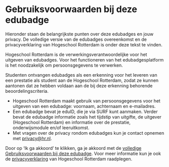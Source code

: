 # Gebruiksvoorwaarden bij deze edubadge

Hieronder staan de belangrijkste punten over deze edubadges en jouw privacy. De volledige versie van de edubadges overeenkomst en de privacyverklaring van Hogeschool Rotterdam is onder deze tekst te vinden.

Hogeschool Rotterdam is de verwerkingsverantwoordelijke voor het uitgeven van edubadges. Voor het functioneren van het edubadgesplatform is het noodzakelijk om persoonsgegevens te verwerken.

Studenten ontvangen edubadges als een erkenning voor het leveren van een prestatie als student aan de Hogeschool Rotterdam, zodat ze kunnen aantonen dat ze hebben voldaan aan de bij deze erkenning behorende beoordelingscriteria.

* Hogeschool Rotterdam maakt gebruik van persoonsgegevens voor het uitgeven van een edubadge: voornaam, achternaam en e-mailadres.
* Een edubadge bevat je eduID, die je via SURF kunt aanmaken. Verder bevat de edubadge informatie zoals het tijdstip van uitgifte, de uitgever (Hogeschool Rotterdam) en informatie over de prestatie, onderwijsmodule en/of leeruitkomst.
* Met vragen over de privacy rondom edubadges kun je contact opnemen met [privacy@hr.nl](mailto:privacy@hr.nl).

Door op ‘Ik ga akkoord’ te klikken, ga je akkoord met de [volledige Gebruiksvoorwaarden bij deze edubadge](link). Voor meer informatie kun je ook de [privacyverklaring](https://hint.hr.nl/nl/HR/Over-de-HR/Rechten-en-plichten/Gebruik-persoonsgegevens/) van Hogeschool Rotterdam raadplegen.
